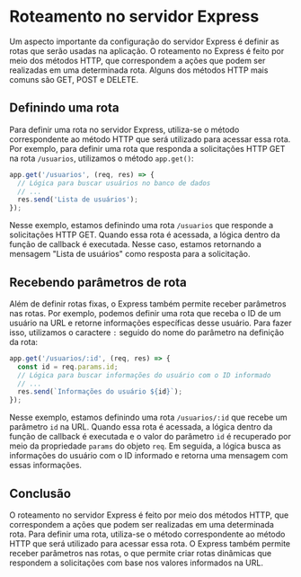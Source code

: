 # Roteamento no servidor Express

Um aspecto importante da configuração do servidor Express é definir as rotas que serão usadas na aplicação. O roteamento no Express é feito por meio dos métodos HTTP, que correspondem a ações que podem ser realizadas em uma determinada rota. Alguns dos métodos HTTP mais comuns são GET, POST e DELETE.

## Definindo uma rota

Para definir uma rota no servidor Express, utiliza-se o método correspondente ao método HTTP que será utilizado para acessar essa rota. Por exemplo, para definir uma rota que responda a solicitações HTTP GET na rota `/usuarios`, utilizamos o método `app.get()`:

```javascript
app.get('/usuarios', (req, res) => {
  // Lógica para buscar usuários no banco de dados
  // ...
  res.send('Lista de usuários');
});
```

Nesse exemplo, estamos definindo uma rota `/usuarios` que responde a solicitações HTTP GET. Quando essa rota é acessada, a lógica dentro da função de callback é executada. Nesse caso, estamos retornando a mensagem "Lista de usuários" como resposta para a solicitação.

## Recebendo parâmetros de rota

Além de definir rotas fixas, o Express também permite receber parâmetros nas rotas. Por exemplo, podemos definir uma rota que receba o ID de um usuário na URL e retorne informações específicas desse usuário. Para fazer isso, utilizamos o caractere `:` seguido do nome do parâmetro na definição da rota:

```javascript
app.get('/usuarios/:id', (req, res) => {
  const id = req.params.id;
  // Lógica para buscar informações do usuário com o ID informado
  // ...
  res.send(`Informações do usuário ${id}`);
});
```

Nesse exemplo, estamos definindo uma rota `/usuarios/:id` que recebe um parâmetro `id` na URL. Quando essa rota é acessada, a lógica dentro da função de callback é executada e o valor do parâmetro `id` é recuperado por meio da propriedade `params` do objeto `req`. Em seguida, a lógica busca as informações do usuário com o ID informado e retorna uma mensagem com essas informações.

## Conclusão

O roteamento no servidor Express é feito por meio dos métodos HTTP, que correspondem a ações que podem ser realizadas em uma determinada rota. Para definir uma rota, utiliza-se o método correspondente ao método HTTP que será utilizado para acessar essa rota. O Express também permite receber parâmetros nas rotas, o que permite criar rotas dinâmicas que respondem a solicitações com base nos valores informados na URL.
